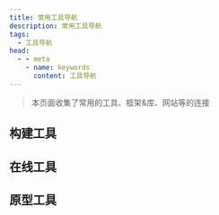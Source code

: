 ```yaml
---
title: 常用工具导航
description: 常用工具导航
tags: 
  - 工具导航
head:
  - - meta
    - name: keywords
      content: 工具导航
---
```


<script setup>
const generation = [
  {
    title: 'Vite',
    link: 'https://vitejs.dev/',
    icon: '/images/logo/vite.svg',
    info: '下一代前端构建工具',
  },
  {
    title: 'webpack',
    link: 'https://webpack.js.org/',
    icon: '/images/logo/webpack.png',
    info: '现代 JavaScript 应用程序的静态模块打包工具',
  },
  {
    title: 'Gulp',
    link: 'https://gulpjs.com/',
    icon: '/images/logo/gulp.png',
    info: '基于流的自动化构建工具',
  },
  {
    title: 'Babel',
    link: 'https://babeljs.io/',
    icon: '/images/logo/babel.svg',
    info: 'Babel 是一个 JavaScript 编译器',
  },
]

const design = [
  {
    title: '蓝湖',
    link: 'https://lanhuapp.com/',
    icon: '/images/logo/lanhu.svg',
    info: '高效的产品设计协作平台',
  },
  {
    title: '墨刀',
    link: 'https://modao.cc/',
    icon: '/images/logo/modao.svg',
    info: '在线一体化产品设计协作平台',
  },
  {
    title: '摹客',
    link: 'https://www.mockplus.cn/',
    icon: '/images/logo/muke.png',
    info: '全能设计协作平台，产品经理用 RP，UI设计师用 DT',
  },
]

const online = [
  {
    title: 'CodePen',
    link: 'https://codepen.io/',
    icon: '/images/logo/CodePen.png',
    info: '不仅仅是一个前端代码的一个工具，还可以在上面找到各种特效案例',
  },
  {
    title: 'HttpBin',
    link: 'http://httpbin.org/',
    icon: '/images/logo/httpbin.png',
    info: 'A simple HTTP Request & Response Service',
  },
  {
    title: 'RegEx Testing',
    link: 'https://www.regextester.com/',
    icon: '/images/logo/empty.svg',
    info: '在线正则校验工具',
  },
  {
    title: 'snippet generator',
    link: 'https://snippet-generator.app/',
    icon: '/images/logo/empty.svg',
    info: '在线生成 vs code 代码片段工具',
  },
  {
    title: 'DeepL',
    link: 'https://www.deepl.com/translator',
    icon: '/images/logo/deepl.svg',
    info: '即时翻译文本&完整的文档文件',
  },
  {
    title: 'TinyPNG',
    link: 'https://tinify.cn/',
    icon: '/images/logo/TinyPNG.png',
    info: '智能压缩您的WebP、JPEG和PNG图片',
  },
]
</script>

> 本页面收集了常用的工具、框架&库、网站等的连接 


## 构建工具

<MyLink :links="generation"/>

## 在线工具

<MyLink :links="online"/>

## 原型工具

<MyLink :links="design"/>